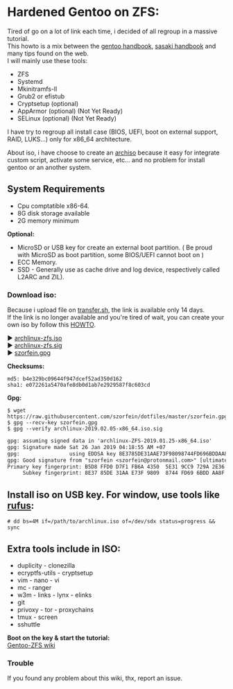 # Hardened Gentoo on ZFS:

Tired of go on a lot of link each time, i decided of all regroup in a massive tutorial.  
This howto is a mix between the [gentoo handbook](https://wiki.gentoo.org/wiki/Handbook:AMD64), [sasaki handbook](https://wiki.gentoo.org/wiki/Sakaki%27s_EFI_Install_Guide) and many tips found on the web.  
I will mainly use these tools:

+ ZFS
+ Systemd
+ Mkinitramfs-ll
+ Grub2 or efistub
+ Cryptsetup (optional)
+ AppArmor (optional) (Not Yet Ready)
+ SELinux (optional) (Not Yet Ready)

I have try to regroup all install case (BIOS, UEFI, boot on external support, RAID, LUKS...) only for x86_64 architecture.

About iso, i have choose to create an [archiso](https://wiki.archlinux.org/index.php/Archiso) because it easy for integrate custom script, activate some service, etc... and no problem for install gentoo or an another system.

## System Requirements

* Cpu comptatible x86-64.
* 8G disk storage available
* 2G memory minimum
    
**Optional:**

* MicroSD or USB key for create an external boot partition. ( Be proud with MicroSD as boot partition, some BIOS/UEFI cannot boot on )
* ECC Memory.
* SSD - Generally use as cache drive and log device, respectively called L2ARC and ZIL).  

### Download iso:

Because i upload file on [transfer.sh](https://transfer.sh), the link is available only 14 days.  
If the link is no longer available and you're tired of wait, you can create your own iso by follow this [HOWTO](https://szorfein.github.io/zfs/make-your-own-archiso-with-ZFS/).

:arrow_forward: [archlinux-zfs.iso](https://transfer.sh/uUsmh/archlinux-2019.02.05-x86_64.iso)  
:arrow_forward: [archlinux-zfs.sig](https://raw.githubusercontent.com/szorfein/Gentoo-ZFS/master/archlinux-2019.02.05-x86_64.iso.sig)  
:arrow_forward: [szorfein.gpg](https://raw.githubusercontent.com/szorfein/dotfiles/master/szorfein.gpg)

**Checksums:**

    md5: b4e329bc09644f947dcef52ad350d162 
    sha1: e072261a5470afe8db0d1ab7e2929587f8c603cd

**Gpg:**

    $ wget https://raw.githubusercontent.com/szorfein/dotfiles/master/szorfein.gpg
    $ gpg --recv-key szorfein.gpg
    $ gpg --verify archlinux-2019.02.05-x86_64.iso.sig

```txt
gpg: assuming signed data in 'archlinux-ZFS-2019.01.25-x86_64.iso'
gpg: Signature made Sat 26 Jan 2019 04:18:55 AM +07
gpg:                using EDDSA key 8E3785DE31AAE73F98098744FD696BDDAA8FDC50
gpg: Good signature from "szorfein <szorfein@protonmail.com>" [ultimate]
Primary key fingerprint: B5D8 FFD0 D7F1 FB6A 4350  5E31 9CC9 729A 2E36 9CB3
     Subkey fingerprint: 8E37 85DE 31AA E73F 9809  8744 FD69 6BDD AA8F DC50
```

## Install iso on USB key. For window, use tools like [rufus](https://rufus.akeo.ie/):  

    # dd bs=4M if=/path/to/archlinux.iso of=/dev/sdx status=progress && sync

## Extra tools include in ISO:

* duplicity - clonezilla
* ecryptfs-utils - cryptsetup
* vim - nano - vi
* mc - ranger
* w3m - links - lynx - elinks
* git
* privoxy - tor - proxychains
* tmux - screen
* sshuttle

**Boot on the key & start the tutorial:**  
[Gentoo-ZFS wiki](https://github.com/szorfein/Gentoo-ZFS/wiki)  

### Trouble

If you found any problem about this wiki, thx, report an issue.  
